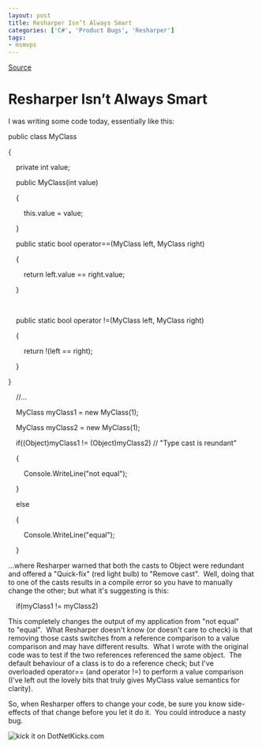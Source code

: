 ```yaml
---
layout: post
title: Resharper Isn’t Always Smart
categories: ['C#', 'Product Bugs', 'Resharper']
tags:
- msmvps
---
```

[Source](http://blogs.msmvps.com/peterritchie/2008/03/31/resharper-isn-t-always-smart/ "Permalink to Resharper Isn’t Always Smart")

# Resharper Isn’t Always Smart

I was writing some code today, essentially like this:

  

public class MyClass

{

    private int value;

    public MyClass(int value)

    {

        this.value = value;

    }

    public static bool operator==(MyClass left, MyClass right)

    {

        return left.value == right.value;

    }

 

    public static bool operator !=(MyClass left, MyClass right)

    {

        return !(left == right);

    }

}

  

    //…

    MyClass myClass1 = new MyClass(1);

    MyClass myClass2 = new MyClass(1);

    if((Object)myClass1 != (Object)myClass2) // "Type cast is reundant"

    {

        Console.WriteLine("not equal");

    }

    else

    {

        Console.WriteLine("equal");

    }

…where Resharper warned that both the casts to Object were redundant and offered a "Quick-fix" (red light bulb) to "Remove cast".  Well, doing that to one of the casts results in a compile error so you have to manually change the other; but what it's suggesting is this:

  

    if(myClass1 != myClass2)

This completely changes the output of my application from "not equal" to "equal".  What Resharper doesn't know (or doesn't care to check) is that removing those casts switches from a reference comparison to a value comparison and may have different results.  What I wrote with the original code was to test if the two references referenced the same object.  The default behaviour of a class is to do a reference check; but I've overloaded operator== (and operator !=) to perform a value comparison (I've left out the lovely bits that truly gives MyClass value semantics for clarity).

So, when Resharper offers to change your code, be sure you know side-effects of that change before you let it do it.  You could introduce a nasty bug.

![kick it on DotNetKicks.com][1]

[1]: http://www.dotnetkicks.com/Services/Images/KickItImageGenerator.ashx?url=http%3a%2f%2fmsmvps.com%2fblogs%2fpeterritchie%2farchive%2f2008%2f03%2f31%2fresharper-isn-t-always-smart.aspx

